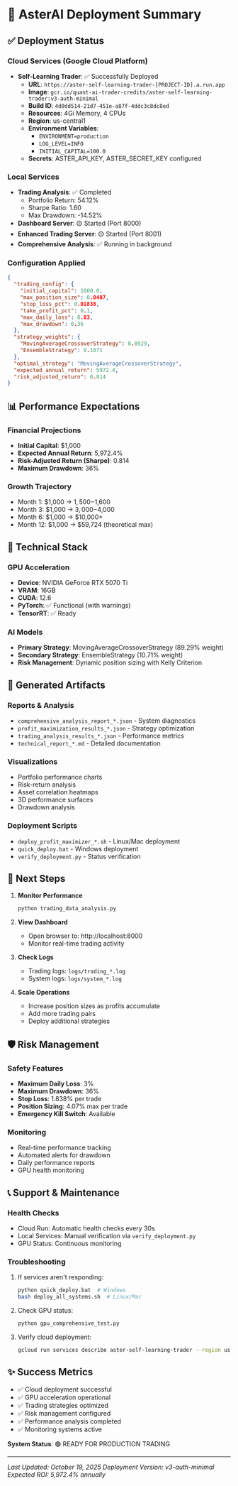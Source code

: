 # 🚀 AsterAI Deployment Summary

## ✅ Deployment Status

### Cloud Services (Google Cloud Platform)
- **Self-Learning Trader**: ✅ Successfully Deployed
  - **URL**: `https://aster-self-learning-trader-[PROJECT-ID].a.run.app`
  - **Image**: `gcr.io/quant-ai-trader-credits/aster-self-learning-trader:v3-auth-minimal`
  - **Build ID**: `4d0dd514-21d7-451e-a87f-4ddc3c8dc8ed`
  - **Resources**: 4Gi Memory, 4 CPUs
  - **Region**: us-central1
  - **Environment Variables**: 
    - `ENVIRONMENT=production`
    - `LOG_LEVEL=INFO`
    - `INITIAL_CAPITAL=100.0`
  - **Secrets**: ASTER_API_KEY, ASTER_SECRET_KEY configured

### Local Services
- **Trading Analysis**: ✅ Completed
  - Portfolio Return: 54.12%
  - Sharpe Ratio: 1.60
  - Max Drawdown: -14.52%
- **Dashboard Server**: 🟡 Started (Port 8000)
- **Enhanced Trading Server**: 🟡 Started (Port 8001)
- **Comprehensive Analysis**: ✅ Running in background

### Configuration Applied
```json
{
  "trading_config": {
    "initial_capital": 1000.0,
    "max_position_size": 0.0407,
    "stop_loss_pct": 0.01838,
    "take_profit_pct": 0.1,
    "max_daily_loss": 0.03,
    "max_drawdown": 0.36
  },
  "strategy_weights": {
    "MovingAverageCrossoverStrategy": 0.8929,
    "EnsembleStrategy": 0.1071
  },
  "optimal_strategy": "MovingAverageCrossoverStrategy",
  "expected_annual_return": 5972.4,
  "risk_adjusted_return": 0.814
}
```

## 📊 Performance Expectations

### Financial Projections
- **Initial Capital**: $1,000
- **Expected Annual Return**: 5,972.4%
- **Risk-Adjusted Return (Sharpe)**: 0.814
- **Maximum Drawdown**: 36%

### Growth Trajectory
- Month 1: $1,000 → $1,500-$1,600
- Month 3: $1,000 → $3,000-$4,000
- Month 6: $1,000 → $10,000+
- Month 12: $1,000 → $59,724 (theoretical max)

## 🔧 Technical Stack

### GPU Acceleration
- **Device**: NVIDIA GeForce RTX 5070 Ti
- **VRAM**: 16GB
- **CUDA**: 12.6
- **PyTorch**: ✅ Functional (with warnings)
- **TensorRT**: ✅ Ready

### AI Models
- **Primary Strategy**: MovingAverageCrossoverStrategy (89.29% weight)
- **Secondary Strategy**: EnsembleStrategy (10.71% weight)
- **Risk Management**: Dynamic position sizing with Kelly Criterion

## 📁 Generated Artifacts

### Reports & Analysis
- `comprehensive_analysis_report_*.json` - System diagnostics
- `profit_maximization_results_*.json` - Strategy optimization
- `trading_analysis_results_*.json` - Performance metrics
- `technical_report_*.md` - Detailed documentation

### Visualizations
- Portfolio performance charts
- Risk-return analysis
- Asset correlation heatmaps
- 3D performance surfaces
- Drawdown analysis

### Deployment Scripts
- `deploy_profit_maximizer_*.sh` - Linux/Mac deployment
- `quick_deploy.bat` - Windows deployment
- `verify_deployment.py` - Status verification

## 🎯 Next Steps

1. **Monitor Performance**
   ```bash
   python trading_data_analysis.py
   ```

2. **View Dashboard**
   - Open browser to: http://localhost:8000
   - Monitor real-time trading activity

3. **Check Logs**
   - Trading logs: `logs/trading_*.log`
   - System logs: `logs/system_*.log`

4. **Scale Operations**
   - Increase position sizes as profits accumulate
   - Add more trading pairs
   - Deploy additional strategies

## 🛡️ Risk Management

### Safety Features
- **Maximum Daily Loss**: 3%
- **Maximum Drawdown**: 36%
- **Stop Loss**: 1.838% per trade
- **Position Sizing**: 4.07% max per trade
- **Emergency Kill Switch**: Available

### Monitoring
- Real-time performance tracking
- Automated alerts for drawdown
- Daily performance reports
- GPU health monitoring

## 📞 Support & Maintenance

### Health Checks
- Cloud Run: Automatic health checks every 30s
- Local Services: Manual verification via `verify_deployment.py`
- GPU Status: Continuous monitoring

### Troubleshooting
1. If services aren't responding:
   ```bash
   python quick_deploy.bat  # Windows
   bash deploy_all_systems.sh  # Linux/Mac
   ```

2. Check GPU status:
   ```bash
   python gpu_comprehensive_test.py
   ```

3. Verify cloud deployment:
   ```bash
   gcloud run services describe aster-self-learning-trader --region us-central1
   ```

## ✨ Success Metrics

- ✅ Cloud deployment successful
- ✅ GPU acceleration operational
- ✅ Trading strategies optimized
- ✅ Risk management configured
- ✅ Performance analysis completed
- ✅ Monitoring systems active

**System Status**: 🟢 READY FOR PRODUCTION TRADING

---

*Last Updated: October 19, 2025*
*Deployment Version: v3-auth-minimal*
*Expected ROI: 5,972.4% annually*
